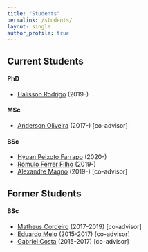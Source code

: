 ```yaml
---
title: "Students"
permalink: /students/
layout: single
author_profile: true
---
```


## Current Students

#### PhD

<ul>
  <li style="text-align:left"><a href="https://www.linkedin.com/in/halisson-rodrigo-7b803651/">Halisson Rodrigo</a> (2019-)</li>
</ul>

#### MSc

<ul>
  <li style="text-align:left"><a href="https://www.linkedin.com/in/anderson-oliveira-b65099133/">Anderson Oliveira</a> (2017-) [co-advisor]</li>
</ul>

#### BSc

<ul>
  <li style="text-align:left"><a href="https://github.com/hyuan02">Hyuan Peixoto Farrapo</a> (2020-)</li>
  <li style="text-align:left"><a href="https://github.com/romulofff">Rômulo Férrer Filho</a> (2019-)</li>
  <li style="text-align:left"><a href="https://github.com/magnomont12">Alexandre Magno</a> (2019-) [co-advisor]</li>
</ul>


## Former Students

#### BSc

<ul>
  <li style="text-align:left"><a href="https://www.linkedin.com/in/matheus-cordeiro-453373ba/">Matheus Cordeiro</a> (2017-2019) [co-advisor]</li>
  <li style="text-align:left"><a href="https://www.linkedin.com/in/eduardo-melo-braga/">Eduardo Melo</a> (2015-2017) [co-advisor]</li>
  <li style="text-align:left"><a href="https://www.linkedin.com/in/gabriel-costa-b7a056125/">Gabriel Costa</a> (2015-2017) [co-advisor]</li>
</ul>
